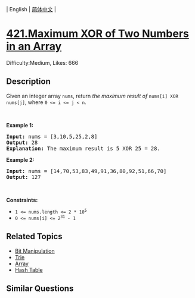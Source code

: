
| English | [简体中文](README.md) |

# [421.Maximum XOR of Two Numbers in an Array](https://leetcode.com/problems/maximum-xor-of-two-numbers-in-an-array/)
Difficulty:Medium, Likes: 666

## Description

<p>Given an integer array <code>nums</code>, return <em>the maximum result of </em><code>nums[i] XOR nums[j]</code>, where <code>0 &lt;= i &lt;= j &lt; n</code>.</p>

<p>&nbsp;</p>
<p><strong class="example">Example 1:</strong></p>

<pre>
<strong>Input:</strong> nums = [3,10,5,25,2,8]
<strong>Output:</strong> 28
<strong>Explanation:</strong> The maximum result is 5 XOR 25 = 28.
</pre>

<p><strong class="example">Example 2:</strong></p>

<pre>
<strong>Input:</strong> nums = [14,70,53,83,49,91,36,80,92,51,66,70]
<strong>Output:</strong> 127
</pre>

<p>&nbsp;</p>
<p><strong>Constraints:</strong></p>

<ul>
	<li><code>1 &lt;= nums.length &lt;= 2 * 10<sup>5</sup></code></li>
	<li><code>0 &lt;= nums[i] &lt;= 2<sup>31</sup> - 1</code></li>
</ul>


## Related Topics

- [Bit Manipulation](https://leetcode.com/tag/bit-manipulation/)
- [Trie](https://leetcode.com/tag/trie/)
- [Array](https://leetcode.com/tag/array/)
- [Hash Table](https://leetcode.com/tag/hash-table/)

## Similar Questions

